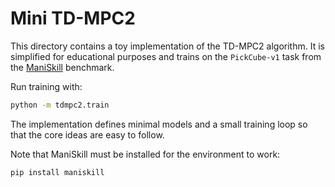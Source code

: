 # Mini TD-MPC2

This directory contains a toy implementation of the TD-MPC2 algorithm. It is
simplified for educational purposes and trains on the `PickCube-v1` task from
the [ManiSkill](https://github.com/haosulab/ManiSkill) benchmark.

Run training with:

```bash
python -m tdmpc2.train
```

The implementation defines minimal models and a small training loop so that the
core ideas are easy to follow.

Note that ManiSkill must be installed for the environment to work:

```bash
pip install maniskill
```
